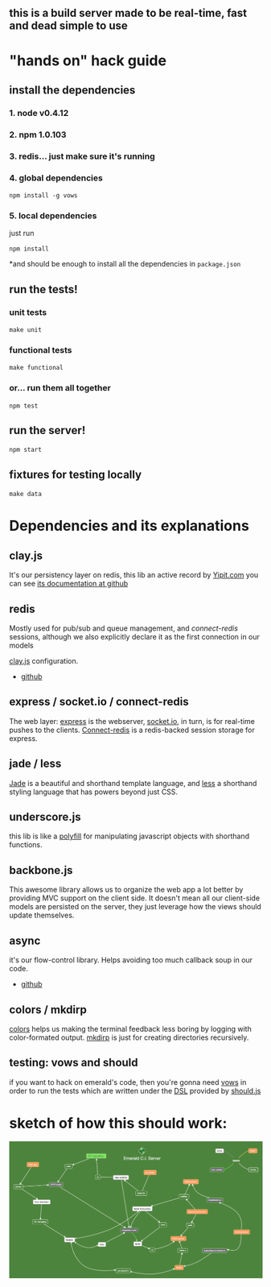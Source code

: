 ## this is a build server made to be real-time, fast and dead simple to use


# "hands on" hack guide

## install the dependencies

### 1. node v0.4.12
### 2. npm 1.0.103
### 3. redis... just make sure it's running
### 4. global dependencies

```
npm install -g vows
```

### 5. local dependencies

just run

```
npm install
```

*and should be enough to install all the dependencies in `package.json`

## run the tests!

### unit tests
```
make unit
```

### functional tests
```
make functional
```

### or... run them all together
```
npm test
```

## run the server!

```
npm start
```

## fixtures for testing locally

```
make data
```

# Dependencies and its explanations

## clay.js

It's our persistency layer on redis, this lib an active record by
[Yipit.com](http://yipit.com) you can see
[its documentation at github](http://github.com/Yipit/clay.js)

## redis

Mostly used for pub/sub and queue management, and *connect-redis*
sessions, although we also explicitly declare it as the first
connection in our models

[clay.js](http://github.com/Yipit/clay.js) configuration.

* [github](http://github.com/Yipit/clay.js)

## express / socket.io / connect-redis

The web layer: [express](http://github.com/visionmedia/express) is the
webserver, [socket.io](http://socket.io), in turn, is for real-time pushes to the clients. [Connect-redis](https://github.com/visionmedia/connect-redis) is a redis-backed session storage for express.

## jade / less

[Jade](http://github.com/visionmedia/jade) is a beautiful and
shorthand template language, and [less](http://lesscss.org/) a
shorthand styling language that has powers beyond just CSS.

## underscore.js

this lib is like a
[polyfill](http://remysharp.com/2010/10/08/what-is-a-polyfill/) for
manipulating javascript objects with shorthand functions.

## backbone.js

This awesome library allows us to organize the web app a lot better by
providing MVC support on the client side.  It doesn't mean all our
client-side models are persisted on the server, they just leverage how
the views should update themselves.

## async

it's our flow-control library. Helps avoiding too much callback soup
in our code.

* [github](https://github.com/caolan/async)

## colors / mkdirp

[colors](https://github.com/Marak/colors.js) helps us making the
terminal feedback less boring by logging with color-formated
output. [mkdirp](https://github.com/substack/node-mkdirp) is just for
creating directories recursively.

## testing: vows and should

if you want to hack on emerald's code, then you're gonna need [vows](http://vowsjs.org/) in order to run the tests which are written under the [DSL](http://en.wikipedia.org/wiki/Domain-specific_language) provided by [should.js](https://github.com/visionmedia/should.js)
# sketch of how this should work:

![diagram](https://github.com/Yipit/emerald/raw/master/resources/design/emerald.png)
